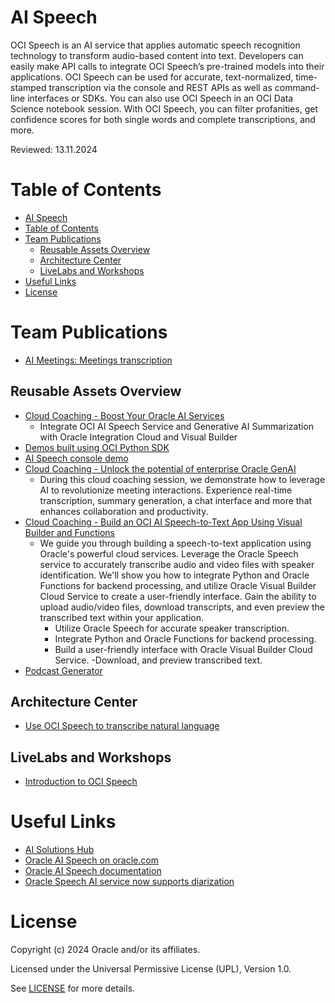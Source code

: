 # AI Speech

OCI Speech is an AI service that applies automatic speech recognition technology to transform audio-based content into text. Developers can easily make API calls to integrate OCI Speech’s pre-trained models into their applications. OCI Speech can be used for accurate, text-normalized, time-stamped transcription via the console and REST APIs as well as command-line interfaces or SDKs. You can also use OCI Speech in an OCI Data Science notebook session. With OCI Speech, you can filter profanities, get confidence scores for both single words and complete transcriptions, and more.

Reviewed: 13.11.2024

# Table of Contents
 
- [AI Speech](#ai-speech)
- [Table of Contents](#table-of-contents)
- [Team Publications](#team-publications)
  - [Reusable Assets Overview](#reusable-assets-overview)
  - [Architecture Center](#architecture-center)
  - [LiveLabs and Workshops](#livelabs-and-workshops)
- [Useful Links](#useful-links)
- [License](#license)
 
# Team Publications
- [AI Meetings: Meetings transcription](https://www.oracle.com/artificial-intelligence/automate-meeting-transcriptions/)

## Reusable Assets Overview

- [Cloud Coaching - Boost Your Oracle AI Services](https://youtu.be/VVWTqqlIEhg)
    - Integrate OCI AI Speech Service and Generative AI Summarization with Oracle Integration Cloud and Visual Builder
- [Demos built using OCI Python SDK](https://github.com/luigisaetta/oci-speech-demos)
- [AI Speech console demo](https://youtu.be/EWBSoSLNph8)
- [Cloud Coaching - Unlock the potential of enterprise Oracle GenAI](https://www.youtube.com/watch?v=dtvP0DU7Mdg)
    - During this cloud coaching session, we demonstrate how to leverage AI to revolutionize meeting interactions. Experience real-time transcription, summary generation, a chat interface and more that enhances collaboration and productivity. 
- [Cloud Coaching - Build an OCI AI Speech-to-Text App Using Visual Builder and Functions](https://www.youtube.com/watch?v=9-KiORugqGc)
    - We guide you through building a speech-to-text application using Oracle's powerful cloud services. Leverage the Oracle Speech service to accurately transcribe audio and video files with speaker identification. We'll show you how to integrate Python and Oracle Functions for backend processing, and utilize Oracle Visual Builder Cloud Service to create a user-friendly interface. Gain the ability to upload audio/video files, download transcripts, and even preview the transcribed text within your application.
        - Utilize Oracle Speech for accurate speaker transcription. 
        - Integrate Python and Oracle Functions for backend processing.
        - Build a user-friendly interface with Oracle Visual Builder Cloud Service. 
         -Download, and preview transcribed text.
- [Podcast Generator](https://github.com/oracle-devrel/technology-engineering/tree/main/ai/ai-speech/podcast-generator)

## Architecture Center

- [Use OCI Speech to transcribe natural language](https://docs.oracle.com/en/solutions/ai-speech/index.html)

## LiveLabs and Workshops
 
- [Introduction to OCI Speech](https://apexapps.oracle.com/pls/apex/r/dbpm/livelabs/view-workshop?wid=3135&clear=RR,180&session=106771425893627)


# Useful Links
 
- [AI Solutions Hub](https://www.oracle.com/artificial-intelligence/solutions/)
- [Oracle AI Speech on oracle.com](https://www.oracle.com/uk/artificial-intelligence/speech/)
- [Oracle AI Speech documentation](https://docs.oracle.com/en-us/iaas/Content/speech/home.htm)
- [Oracle Speech AI service now supports diarization](https://blogs.oracle.com/ai-and-datascience/post/oracle-speech-ai-service-now-supports-diarization)

 
# License
 
Copyright (c) 2024 Oracle and/or its affiliates.
 
Licensed under the Universal Permissive License (UPL), Version 1.0.
 
See [LICENSE](https://github.com/oracle-devrel/technology-engineering/blob/main/LICENSE) for more details.
